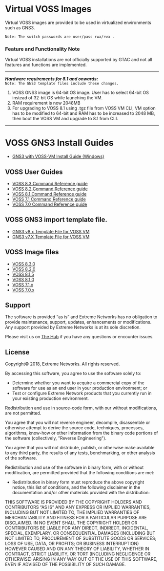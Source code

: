 # Virtual VOSS Images
Virtual VOSS images are provided to be used in virtualized environments such as GNS3.

```Note: The switch passwords are user/pass rwa/rwa .```


### Feature and Functionality Note
Virtual VOSS installations are not officially supported by GTAC and not all features and functions are implemented.

---
***Hardware requirements for 8.1 and onwards:***  
```Note: The GNS3 template files include these changes.```
1.	VOSS GNS3 image is 64-bit OS image. User has to select 64-bit OS instead of 32-bit OS while launching the VM.
2.	RAM requirement is now 2048MB
3.	For upgrading to VOSS 8.1 using .tgz file from VOSS VM CLI, VM option has to be modified to 64-bit and RAM has to be increased to 2048 MB, then boot the VOSS VM and upgrade to 8.1 from CLI.
---


# VOSS GNS3 Install Guides
* [GNS3 with VOSS-VM Install Guide (Windows)](GNS3_VOSS-VM_Guide.md)

## VOSS User Guides
* [VOSS 8.3 Command Reference guide](https://documentation.extremenetworks.com/VOSS/SW/83/clirefvoss/GUID-E78AE4BD-3612-43C9-ADAD-6DD4C95BCE48.shtml)
* [VOSS 8.2 Command Reference guide](https://documentation.extremenetworks.com/VOSS/SW/82x/CLIRefVOSS_8.2_CRG.pdf)
* [VOSS 8.1 Command Reference guide](https://documentation.extremenetworks.com/VOSS/SW/81x/9035871_CLIRefVOSS_8.1_CRG.pdf)
* [VOSS 7.1 Command Reference guide](https://documentation.extremenetworks.com/VOSS/SW/71x/9035528_CLIRefVOSS_7.1_CRG.pdf)
* [VOSS 7.0 Command Reference guide](http://documentation.extremenetworks.com/VOSS/SW/70x/9035339_CLIRefVOSS_7.0_CRG.pdf)

## VOSS GNS3 import template file.
* [GNS3 v8.x Template File for VOSS VM](VOSSGNS3.8.X.gns3a?raw=true)
* [GNS3 v7.X Template File for VOSS VM](VOSSGNS3.7.X.gns3a?raw=true)


## VOSS Image files
* [VOSS 8.3.0](https://akamai-ep.extremenetworks.com/Extreme_P/github-en/Virtual_VOSS/VOSSGNS3.8.3.0.0.qcow2)
* [VOSS 8.2.0](https://akamai-ep.extremenetworks.com/Extreme_P/github-en/Virtual_VOSS/VOSSGNS3.8.2.0.0.qcow2)
* [VOSS 8.1.5](https://akamai-ep.extremenetworks.com/Extreme_P/github-en/Virtual_VOSS/VOSSGNS3.8.1.5.0.qcow2)
* [VOSS 8.1.0](https://akamai-ep.extremenetworks.com/Extreme_P/github-en/Virtual_VOSS/VOSSGNS3.8.1.0.0.qcow2)
* [VOSS 7.1.x](https://akamai-ep.extremenetworks.com/Extreme_P/github-en/Virtual_VOSS/VOSSGNS3.7.1.0.0.qcow2)
* [VOSS 7.0.x](https://akamai-ep.extremenetworks.com/Extreme_P/github-en/Virtual_VOSS/VOSSGNS3.7.0.0.0.img)





## Support
The software is provided “as is” and Extreme Networks has no obligation to provide maintenance, support, updates, enhancements or modifications.  Any support provided by Extreme Networks is at its sole discretion.  

Please visit us on [The Hub](https://community.extremenetworks.com/extreme) if you have any questions or encounter issues.

## License
Copyright© 2018, Extreme Networks. All rights reserved.

By accessing this software, you agree to use the software solely to:

* Determine whether you want to acquire a commercial copy of the software for use as an end user in your production environment; or
* Test or configure Extreme Network products that you currently run in your existing production environment.

Redistribution and use in source-code form, with our without modifications, are not permitted.

You agree that you will not reverse engineer, decompile, disassemble or otherwise attempt to derive the source code, techniques, processes, algorithms, know-how or other information from the binary code portions of the software (collectively, "Reverse Engineering").

You agree that you will not distribute, publish, or otherwise make available to any third party, the results of any tests, benchmarking, or other analysis of the software.

Redistribution and use of the software in binary form, with or without modification, are permitted provided that the following conditions are met:

* Redistribution in binary form must reproduce the above copyright notice, this list of conditions, and the following disclaimer in the documentation and/or other materials provided with the distribution:

THIS SOFTWARE IS PROVIDED BY THE COPYRIGHT HOLDERS AND CONTRIBUTORS “AS IS” AND ANY EXPRESS OR IMPLIED WARRANTIES, INCLUDING BUT NOT LIMITED TO, THE IMPLIED WARRANTIES OF MERCHANTABILITY AND FITNESS FOR A PARTICULAR PURPOSE ARE DISCLAIMED. IN NO EVENT SHALL THE COPYRIGHT HOLDER OR CONTRIBUTORS BE LIABLE FOR ANY DIRECT, INDIRECT, INCIDENTAL, SPECIAL, EXEMPLARY, OR CONSEQUENTIAL DAMAGES (INCLUDING BUT NOT LIMITED TO, PROCUREMENT OF SUBSTITUTE GOODS OR SERVICES; LOSS OF USE, DATA, OR PROFITS; OR BUSINESS INTERRUPTION) HOWEVER CAUSED AND ON ANY THEORY OF LIABILITY, WHETHER IN CONTRACT, STRICT LIABILITY, OR TORT (INCLUDING NEGLIGENCE OR OTHERWISE) ARISING IN ANY WAY OUT OF THE USE OF THIS SOFTWARE, EVEN IF ADVISED OF THE POSSIBILITY OF SUCH DAMAGE.
